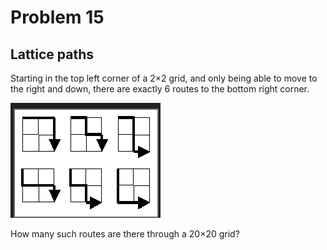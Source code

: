 # Problem 15
## Lattice paths

Starting in the top left corner of a 2×2 grid, and only being able to move to the right and down, there are exactly 6 routes to the bottom right corner.

![img.png](img.png)


How many such routes are there through a 20×20 grid?